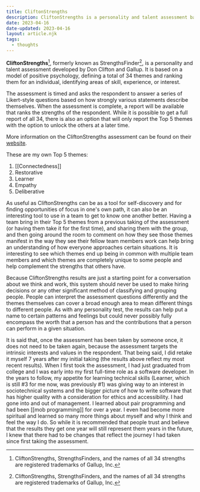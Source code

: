 ```yaml
---
title: CliftonStrengths
description: CliftonStrengths is a personality and talent assessment based on a model of positive psychology, defining a total of 34 themes and ranking them for an individual, identifying areas of skill, experience, or interest.
date: 2023-04-16
date-updated: 2023-04-16
layout: article.njk
tags:
  - thoughts
---
```

**CliftonStrengths**[^1], formerly known as StrengthsFinder[^1], is a personality and talent assessment developed by Don Clifton and Gallup. It is based on a model of positive psychology, defining a total of 34 themes and ranking them for an individual, identifying areas of skill, experience, or interest.

The assessment is timed and asks the respondent to answer a series of Likert-style questions based on how strongly various statements describe themselves. When the assessment is complete, a report will be available that ranks the strengths of the respondent. While it is possible to get a full report of all 34, there is also an option that will only report the Top 5 themes with the option to unlock the others at a later time.

More information on the CliftonStrengths assessment can be found on their [website](https://www.gallup.com/cliftonstrengths/en/252137/home.aspx).

These are my own Top 5 themes:

1. [[Connectedness]]
2. Restorative
3. Learner
4. Empathy
5. Deliberative

As useful as CliftonStrengths can be as a tool for self-discovery and for finding opportunities of focus in one's own path, it can also be an interesting tool to use in a team to get to know one another better. Having a team bring in their Top 5 themes from a previous taking of the assessment (or having them take it for the first time), and sharing them with the group, and then going around the room to comment on how they see those themes manifest in the way they see their fellow team members work can help bring an understanding of how everyone approaches certain situations. It is interesting to see which themes end up being in common with multiple team members and which themes are completely unique to some people and help complement the strengths that others have.

Because CliftonStrengths results are just a starting point for a conversation about we think and work, this system should never be used to make hiring decisions or any other significant method of classifying and grouping people. People can interpret the assessment questions differently and the themes themselves can cover a broad enough area to mean different things to different people. As with any personality test, the results can help put a name to certain patterns and feelings but could never possibly fully encompass the worth that a person has and the contributions that a person can perform in a given situation.

It is said that, once the assessment has been taken by someone once, it does not need to be taken again, because the assessment targets the intrinsic interests and values in the respondent. That being said, I did retake it myself 7 years after my initial taking (the results above reflect my most recent results). When I first took the assessment, I had just graduated from college and I was early into my first full-time role as a software developer. In the years to follow, my appetite for learning technical skills (Learner, which is still #3 for me now, was previously #1) was giving way to an interest in sociotechnical systems and the bigger picture of how to write software that has higher quality with a consideration for ethics and accessibility. I had gone into and out of management. I learned about pair programming and had been [[mob programming]] for over a year. I even had become more spiritual and learned so many more things about myself and why I think and feel the way I do. So while it is recommended that people trust and believe that the results they get one year will still represent them years in the future, I knew that there had to be changes that reflect the journey I had taken since first taking the assessment.

[^1]: CliftonStrengths, StrengthsFinders, and the names of all 34 strengths are registered trademarks of Gallup, Inc.